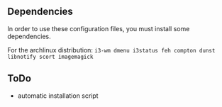 Dependencies
------------
In order to use these configuration files, you must install some dependencies. 

For the archlinux distribution: `i3-wm dmenu i3status feh compton dunst libnotify scort imagemagick`

ToDo
----
+ automatic installation script

